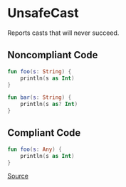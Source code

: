 # UnsafeCast

Reports casts that will never succeed.

## Noncompliant Code

```kotlin
fun foo(s: String) {
    println(s as Int)
}

fun bar(s: String) {
    println(s as? Int)
}
```
## Compliant Code

```kotlin
fun foo(s: Any) {
    println(s as Int)
}
```

[Source](https://detekt.github.io/detekt/potential-bugs.html#unsafecast)
